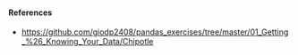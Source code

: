 #### References
* https://github.com/giodp2408/pandas_exercises/tree/master/01_Getting_%26_Knowing_Your_Data/Chipotle

